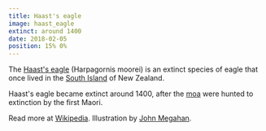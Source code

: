 ```yaml
---
title: Haast's eagle
image: haast_eagle
extinct: around 1400
date: 2018-02-05
position: 15% 0%
---
```


The [Haast's eagle][1] (Harpagornis moorei) is an extinct species of eagle that
once lived in the [South Island][2] of New Zealand.

Haast's eagle became extinct around 1400, after the [moa][3] were hunted to
extinction by the first Maori.

Read more at [Wikipedia][4]. Illustration by [John Megahan][5].

[1]: /2018/02/05/haast-eagle/
[2]: https://www.openstreetmap.org/#map=5/-43.149/173.057
[3]: /2018/01/29/giant-moa/
[4]: https://en.wikipedia.org/wiki/Haast's_eagle
[5]: http://journals.plos.org/plosbiology/article/figure?id=10.1371/journal.pbio.0030020.g001
